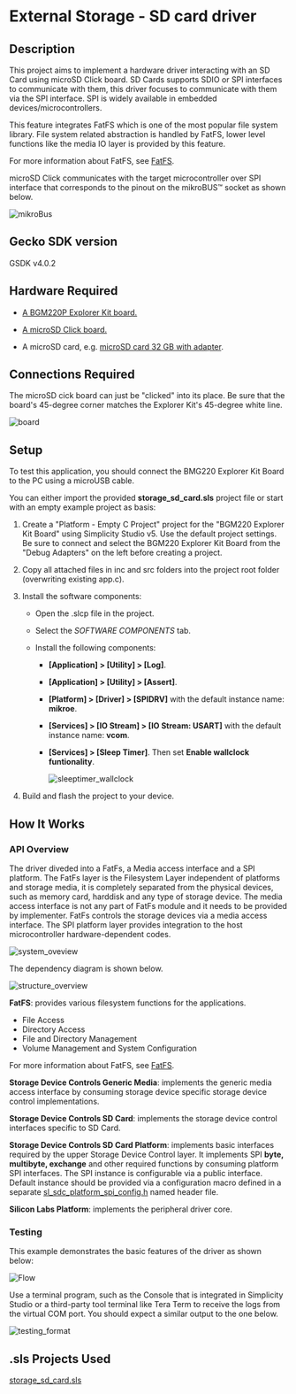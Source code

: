 # External Storage - SD card driver #

## Description ##

This project aims to implement a hardware driver interacting with an SD Card using microSD Click board. SD Cards supports SDIO or SPI interfaces to communicate with them, this driver focuses to communicate with them via the SPI interface. SPI is widely available in embedded devices/microcontrollers.

This feature integrates FatFS which is one of the most popular file system library. File system related abstraction is handled by FatFS, lower level functions like the media IO layer is provided by this feature.

For more information about FatFS, see [FatFS](http://elm-chan.org/fsw/ff/doc/appnote.html).

microSD Click communicates with the target microcontroller over SPI interface that corresponds to the pinout on the mikroBUS™ socket as shown below.

![mikroBus](images/mikrobus.png)

## Gecko SDK version ##

GSDK v4.0.2

## Hardware Required ##

- [A BGM220P Explorer Kit board.](https://www.silabs.com/development-tools/wireless/bluetooth/bgm220-explorer-kit)

- [A microSD Click board.](https://www.mikroe.com/microsd-click)

- A microSD card, e.g. [microSD card 32 GB with adapter](https://www.mikroe.com/microsd-32gb).

## Connections Required ##

The microSD cick board can just be "clicked" into its place. Be sure that the board's 45-degree corner matches the Explorer Kit's 45-degree white line.

![board](images/board.png)

## Setup ##

To test this application, you should connect the BMG220 Explorer Kit Board to the PC using a microUSB cable.

You can either import the provided **storage_sd_card.sls** project file or start with an empty example project as basis:

1. Create a "Platform - Empty C Project" project for the "BGM220 Explorer Kit Board" using Simplicity Studio v5. Use the default project settings. Be sure to connect and select the BGM220 Explorer Kit Board from the "Debug Adapters" on the left before creating a project.

2. Copy all attached files in inc and src folders into the project root folder (overwriting existing app.c).

3. Install the software components:

   - Open the .slcp file in the project.

   - Select the *SOFTWARE COMPONENTS* tab.

   - Install the following components:

     - **[Application] > [Utility] > [Log]**.
     - **[Application] > [Utility] > [Assert]**.
     - **[Platform] > [Driver] > [SPIDRV]** with the default instance name: **mikroe**.
     - **[Services] > [IO Stream] > [IO Stream: USART]** with the default instance name: **vcom**.
     - **[Services] > [Sleep Timer]**. Then set **Enable wallclock funtionality**.

        ![sleeptimer_wallclock](images/sleeptimer_wallclock.png)

4. Build and flash the project to your device.

## How It Works ##

### API Overview ###

The driver diveded into a FatFs, a Media access interface and a SPI platform. The FatFs layer is the Filesystem Layer independent of platforms and storage media, it is completely separated from the physical devices, such as memory card, harddisk and any type of storage device. The media access interface is not any part of FatFs module and it needs to be provided by implementer. FatFs controls the storage devices via a media access interface. The SPI platform layer provides integration to the host microcontroller hardware-dependent codes.

![system_oveview](images/system_overview.png)

The dependency diagram is shown below.

![structure_overview](images/structure_overview.png)

**FatFS**: provides various filesystem functions for the applications.

- File Access
- Directory Access
- File and Directory Management
- Volume Management and System Configuration

For more information about FatFS, see [FatFS](http://elm-chan.org/fsw/ff/00index_e.html).

**Storage Device Controls Generic Media**: implements the generic media access interface by consuming storage device specific storage device control implementations.

**Storage Device Controls SD Card**: implements the storage device control interfaces specific to SD Card.

**Storage Device Controls SD Card Platform**: implements basic interfaces required by the upper Storage Device Control layer. It implements SPI **byte, multibyte, exchange** and other required functions by consuming platform SPI interfaces. The SPI instance is configurable via a public interface. Default instance should be provided via a configuration macro defined in a separate [sl_sdc_platform_spi_config.h](inc/sl_sdc_platform_spi_config.h) named header file.

**Silicon Labs Platform**: implements the peripheral driver core.

### Testing ###

This example demonstrates the basic features of the driver as shown below:

![Flow](images/workflow.png)

Use a terminal program, such as the Console that is integrated in Simplicity Studio or a third-party tool terminal like Tera Term to receive the logs from the virtual COM port. You should expect a similar output to the one below.

![testing_format](images/testing.png)

## .sls Projects Used ##

[storage_sd_card.sls](/SimplicityStudio/storage_sd_card.sls)
